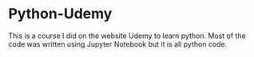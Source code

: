 # Python-Udemy

This is a course I did on the website Udemy to learn python. Most of the code was written using Jupyter Notebook 
but it is all python code.
